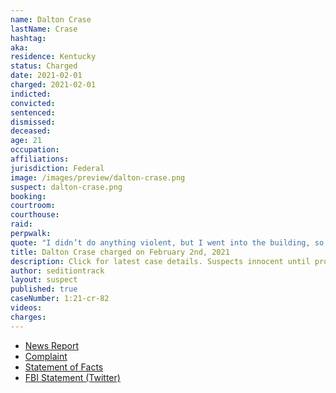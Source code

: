 ```yaml
---
name: Dalton Crase
lastName: Crase
hashtag:
aka:
residence: Kentucky
status: Charged
date: 2021-02-01
charged: 2021-02-01
indicted:
convicted: 
sentenced: 
dismissed: 
deceased:
age: 21
occupation:
affiliations:
jurisdiction: Federal
image: /images/preview/dalton-crase.png
suspect: dalton-crase.png
booking:
courtroom:
courthouse:
raid:
perpwalk:
quote: "I didn’t do anything violent, but I went into the building, so I did trespass."
title: Dalton Crase charged on February 2nd, 2021
description: Click for latest case details. Suspects innocent until proven guilty.
author: seditiontrack
layout: suspect
published: true
caseNumber: 1:21-cr-82
videos:
charges:
---
```

- [News Report](https://www.kentucky.com/news/local/crime/article248923359.html)
- [Complaint](https://extremism.gwu.edu/sites/g/files/zaxdzs2191/f/Dalton%20Crase%20and%20Troy%20Williams%20Affidavit%20in%20Support%20of%20Criminal%20Complaint.pdf)
- [Statement of Facts](https://www.justice.gov/usao-dc/case-multi-defendant/file/1371326/download)
- [FBI Statement (Twitter)](https://twitter.com/FBILouisville/status/1356306940507336706)
